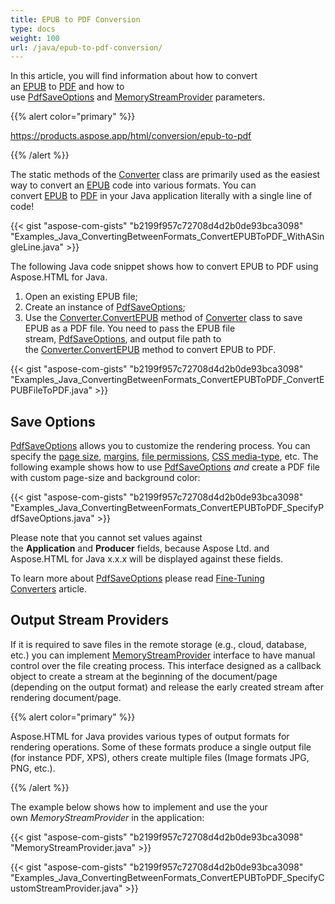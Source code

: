 ```yaml
---
title: EPUB to PDF Conversion
type: docs
weight: 100
url: /java/epub-to-pdf-conversion/
---
```


In this article, you will find information about how to convert an [EPUB](https://en.wikipedia.org/wiki/EPUB) to [PDF](https://en.wikipedia.org/wiki/PDF) and how to use [PdfSaveOptions](https://apireference.aspose.com/java/html/aspose.html.saving/pdfsaveoptions) and [MemoryStreamProvider](https://apireference.aspose.com/html/java/com.aspose.html/package-frame) parameters.

{{% alert color="primary" %}} 

<https://products.aspose.app/html/conversion/epub-to-pdf>

{{% /alert %}} 

The static methods of the [Converter](https://apireference.aspose.com/java/html/aspose.html.converters/converter) class are primarily used as the easiest way to convert an [EPUB](https://en.wikipedia.org/wiki/EPUB) code into various formats. You can convert [EPUB](https://en.wikipedia.org/wiki/EPUB) to [PDF](https://en.wikipedia.org/wiki/PDF) in your Java application literally with a single line of code!

{{< gist "aspose-com-gists" "b2199f957c72708d4d2b0de93bca3098" "Examples_Java_ConvertingBetweenFormats_ConvertEPUBToPDF_WithASingleLine.java" >}}

The following Java code snippet shows how to convert EPUB to PDF using Aspose.HTML for Java.

1. Open an existing EPUB file;
1. Create an instance of [PdfSaveOptions](https://apireference.aspose.com/java/html/aspose.html.saving/pdfsaveoptions);
1. Use the [Converter.ConvertEPUB](https://apireference.aspose.com/java/html/aspose.html.converters.converter/convertepub/methods/9) method of [Converter](https://apireference.aspose.com/java/html/aspose.html.converters/converter) class to save EPUB as a PDF file. You need to pass the EPUB file stream, [PdfSaveOptions](https://apireference.aspose.com/java/html/aspose.html.saving/pdfsaveoptionsQ), and output file path to the [Converter.ConvertEPUB](https://apireference.aspose.com/java/html/aspose.html.converters.converter/convertepub/methods/9) method to convert EPUB to PDF.

{{< gist "aspose-com-gists" "b2199f957c72708d4d2b0de93bca3098" "Examples_Java_ConvertingBetweenFormats_ConvertEPUBToPDF_ConvertEPUBFileToPDF.java" >}}
## **Save Options** ## 
[PdfSaveOptions](https://apireference.aspose.com/java/html/aspose.html.saving/pdfsaveoptions) allows you to customize the rendering process. You can specify the [page size](https://apireference.aspose.com/html/java/com.aspose.html.rendering/RenderingOptions#getPageSetup--), [margins](https://apireference.aspose.com/html/java/com.aspose.html.drawing/Page#getMargin--), [file permissions](https://apireference.aspose.com/java/html/aspose.html.rendering.pdf.encryption/pdfencryptioninfo), [CSS media-type](https://apireference.aspose.com/html/java/com.aspose.html.rendering/MediaType), etc. The following example shows how to use [PdfSaveOptions](https://apireference.aspose.com/java/html/aspose.html.saving/pdfsaveoptions) *and* create a PDF file with custom page-size and background color:

{{< gist "aspose-com-gists" "b2199f957c72708d4d2b0de93bca3098" "Examples_Java_ConvertingBetweenFormats_ConvertEPUBToPDF_SpecifyPdfSaveOptions.java" >}}

Please note that you cannot set values against the **Application** and **Producer** fields, because Aspose Ltd. and Aspose.HTML for Java x.x.x will be displayed against these fields.

To learn more about [PdfSaveOptions](https://apireference.aspose.com/java/html/aspose.html.saving/pdfsaveoptions) please read [Fine-Tuning Converters](/html/java/fine-tuning-converters/) article.
## **Output Stream Providers** ## 
If it is required to save files in the remote storage (e.g., cloud, database, etc.) you can implement [MemoryStreamProvider](https://apireference.aspose.com/html/java/com.aspose.html/package-frame) interface to have manual control over the file creating process. This interface designed as a callback object to create a stream at the beginning of the document/page (depending on the output format) and release the early created stream after rendering document/page.

{{% alert color="primary" %}} 

Aspose.HTML for Java provides various types of output formats for rendering operations. Some of these formats produce a single output file (for instance PDF, XPS), others create multiple files (Image formats JPG, PNG, etc.).

{{% /alert %}} 

The example below shows how to implement and use the your own *MemoryStreamProvider* in the application:

{{< gist "aspose-com-gists" "b2199f957c72708d4d2b0de93bca3098" "MemoryStreamProvider.java" >}}

{{< gist "aspose-com-gists" "b2199f957c72708d4d2b0de93bca3098" "Examples_Java_ConvertingBetweenFormats_ConvertEPUBToPDF_SpecifyCustomStreamProvider.java" >}}




